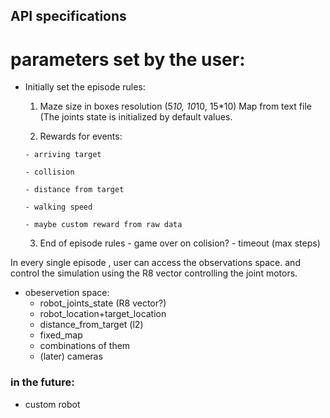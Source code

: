 ## API specifications

# parameters set by the user:

* Initially set the episode rules:
    1. Maze size in boxes resolution (5*10, 10*10, 15*10)
       Map from text file
       (The joints state is initialized by default values.
        
    2. Rewards for events: 
     
      - arriving target
      
      - collision 
      
      - distance from target
      
      - walking speed 
      
      - maybe custom reward from raw data

    3. End of episode rules
      - game over on colision?
      - timeout (max steps)

In every single episode , user can access the observations space.
and control the simulation using the R8 vector controlling the joint motors.

* obeservetion space: 
  - robot_joints_state (R8 vector?)
  - robot_location+target_location 
  - distance_from_target (l2)
  - fixed_map 
  - combinations of them
  - (later) cameras 


### in the future:
* custom robot
